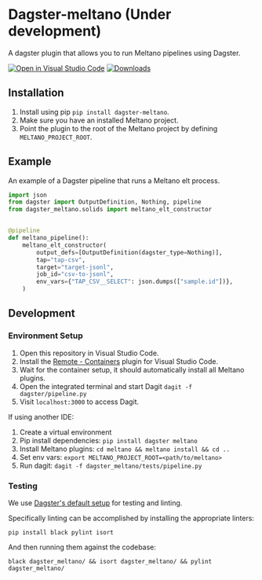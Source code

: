 # Dagster-meltano (Under development)
A dagster plugin that allows you to run Meltano pipelines using Dagster.

[![Open in Visual Studio Code](https://open.vscode.dev/badges/open-in-vscode.svg)](https://open.vscode.dev/quantile-development/dagster-meltano)
[![Downloads](https://pepy.tech/badge/dagster-meltano/month)](https://pepy.tech/project/dagster-meltano)

## Installation
1. Install using pip `pip install dagster-meltano`.
2. Make sure you have an installed Meltano project.
3. Point the plugin to the root of the Meltano project by defining `MELTANO_PROJECT_ROOT`.

## Example
An example of a Dagster pipeline that runs a Meltano elt process.

```python
import json
from dagster import OutputDefinition, Nothing, pipeline
from dagster_meltano.solids import meltano_elt_constructor


@pipeline
def meltano_pipeline():
    meltano_elt_constructor(
        output_defs=[OutputDefinition(dagster_type=Nothing)],
        tap="tap-csv",
        target="target-jsonl",
        job_id="csv-to-jsonl",
        env_vars={"TAP_CSV__SELECT": json.dumps(["sample.id"])},
    )
```

## Development
### Environment Setup
1. Open this repository in Visual Studio Code.
2. Install the [Remote - Containers](https://marketplace.visualstudio.com/items?itemName=ms-vscode-remote.remote-containers) plugin for Visual Studio Code.
3. Wait for the container setup, it should automatically install all Meltano plugins. 
4. Open the integrated terminal and start Dagit `dagit -f dagster/pipeline.py`
4. Visit `localhost:3000` to access Dagit.

If using another IDE:
1. Create a virtual environment
2. Pip install dependencies: `pip install dagster meltano`
3. Install Meltano plugins: `cd meltano && meltano install && cd ..`
4. Set env vars: `export MELTANO_PROJECT_ROOT=<path/to/meltano>`
5. Run dagit: `dagit -f dagster_meltano/tests/pipeline.py`

### Testing
We use [Dagster's default setup](https://docs.dagster.io/community/contributing#developing-dagster) 
for testing and linting.

Specifically linting can be accomplished by installing the appropriate linters:

```shell
pip install black pylint isort
```

And then running them against the codebase:

```shell
black dagster_meltano/ && isort dagster_meltano/ && pylint dagster_meltano/ 
```